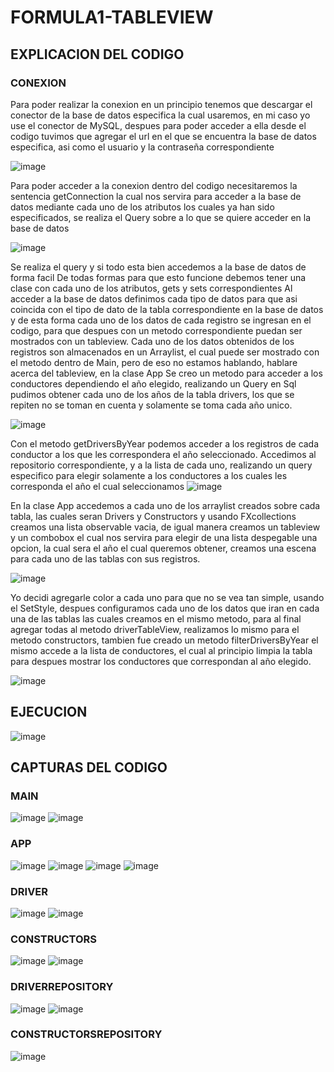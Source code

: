 # FORMULA1-TABLEVIEW

## EXPLICACION DEL CODIGO

### CONEXION
Para poder realizar la conexion en un principio tenemos que descargar el conector de la base de datos especifica la cual usaremos, en mi caso yo use el conector de MySQL, despues para poder acceder a ella desde el codigo tuvimos que agregar el url en el que se encuentra la base de datos especifica, asi como el usuario y la contraseña correspondiente

![image](https://github.com/kenyba15/FORMULA1-TABLEVIEW/assets/168501498/95469a54-5d37-4e0a-bde0-e6a54fb13c0c)

Para poder acceder a la conexion dentro del codigo necesitaremos la sentencia getConnection la cual nos servira para acceder a la base de datos mediante cada uno de los atributos los cuales ya han sido especificados, se realiza el Query sobre a lo que se quiere acceder en la base de datos

![image](https://github.com/kenyba15/FORMULA1-TABLEVIEW/assets/168501498/f595f5d1-08e1-4b7f-a351-5fc1f01f0536)

Se realiza el query y si todo esta bien accedemos a la base de datos de forma facil
De todas formas para que esto funcione debemos tener una clase con cada uno de los atributos, gets y sets correspondientes
Al acceder a la base de datos definimos cada tipo de datos para que asi coincida con el tipo de dato de la tabla correspondiente en la base de datos y de esta forma cada uno de los datos de cada registro se ingresan en el codigo, para que despues con un metodo correspondiente puedan ser mostrados con un tableview.
Cada uno de los datos obtenidos de los registros son almacenados en un Arraylist, el cual puede ser mostrado con el metodo dentro de Main, pero de eso no estamos hablando, hablare acerca del tableview, en la clase App
Se creo un metodo para acceder a los conductores dependiendo el año elegido, realizando un Query en Sql pudimos obtener cada uno de los años de la tabla drivers, los que se repiten no se toman en cuenta y solamente se toma cada año unico.

![image](https://github.com/kenyba15/FORMULA1-TABLEVIEW/assets/168501498/1f41e413-e886-4a01-bf5b-9c177896ffcc)

Con el metodo getDriversByYear podemos acceder a los registros de cada conductor a los que les correspondera el año seleccionado.
Accedimos al repositorio correspondiente, y a la lista de cada uno, realizando un query especifico para elegir solamente a los conductores a los cuales les corresponda el año el cual seleccionamos
![image](https://github.com/kenyba15/FORMULA1-TABLEVIEW/assets/168501498/c86ed754-5c06-4e1c-a868-810cea628288)

En la clase App accedemos a cada uno de los arraylist creados sobre cada tabla, las cuales seran Drivers y Constructors y usando FXcollections creamos una lista observable vacia, de igual manera creamos un tableview y un combobox el cual nos servira para elegir de una lista despegable una opcion, la cual sera el año el cual queremos obtener, creamos una escena para cada uno de las tablas con sus registros.

![image](https://github.com/kenyba15/FORMULA1-TABLEVIEW/assets/168501498/119c5774-bf95-45a1-bbbe-37527dc44d9b)

Yo decidi agregarle color a cada uno para que no se vea tan simple, usando el SetStyle, despues configuramos cada uno de los datos que iran en cada una de las tablas las cuales creamos en el mismo metodo, para al final agregar todas al metodo driverTableView, realizamos lo mismo para el metodo constructors, tambien fue creado un metodo filterDriversByYear el mismo accede a la lista de conductores, el cual al principio limpia la tabla para despues mostrar los conductores que correspondan al año elegido.

![image](https://github.com/kenyba15/FORMULA1-TABLEVIEW/assets/168501498/fff0177e-60dc-47c8-bcef-bc29ac8160ea)


## EJECUCION
![image](https://github.com/kenyba15/FORMULA1-TABLEVIEW/assets/168501498/9f65e2f1-8e55-4245-8abd-68c78905b403)


## CAPTURAS DEL CODIGO
### MAIN
![image](https://github.com/kenyba15/FORMULA1-TABLEVIEW/assets/168501498/0814cf46-8293-4649-ac60-f67084b93ec1)
![image](https://github.com/kenyba15/FORMULA1-TABLEVIEW/assets/168501498/e2492d04-8986-4223-b2b8-cea52a228b67)

### APP
![image](https://github.com/kenyba15/FORMULA1-TABLEVIEW/assets/168501498/c4bb6f33-e531-4fe2-aa07-23fe2877d9af)
![image](https://github.com/kenyba15/FORMULA1-TABLEVIEW/assets/168501498/99d0c7ac-1143-4589-8129-6efde8984c53)
![image](https://github.com/kenyba15/FORMULA1-TABLEVIEW/assets/168501498/790f3c44-bec0-48d0-ba33-ef2e05b96d92)
![image](https://github.com/kenyba15/FORMULA1-TABLEVIEW/assets/168501498/3c1a8123-262c-4afa-aa51-6149b3c142e1)

### DRIVER
![image](https://github.com/kenyba15/FORMULA1-TABLEVIEW/assets/168501498/6b8ebd5c-fc8e-4c5b-906f-b76f39dd1169)
![image](https://github.com/kenyba15/FORMULA1-TABLEVIEW/assets/168501498/bcac802d-7e59-4d07-b4fc-5d17c4fc9380)

### CONSTRUCTORS
![image](https://github.com/kenyba15/FORMULA1-TABLEVIEW/assets/168501498/0ccf35b1-dbf2-4193-98ee-28b4ace51b4b)
![image](https://github.com/kenyba15/FORMULA1-TABLEVIEW/assets/168501498/bb4b133b-cf4b-4e8c-812a-a672fd8ff798)

### DRIVERREPOSITORY
![image](https://github.com/kenyba15/FORMULA1-TABLEVIEW/assets/168501498/7effdec7-d72c-45d3-98ac-22f10a430084)
![image](https://github.com/kenyba15/FORMULA1-TABLEVIEW/assets/168501498/96476187-24bf-48bc-89d5-5f067567f3d3)

### CONSTRUCTORSREPOSITORY
![image](https://github.com/kenyba15/FORMULA1-TABLEVIEW/assets/168501498/7cf27c1d-39c8-40af-952f-d30561f72dc2)
